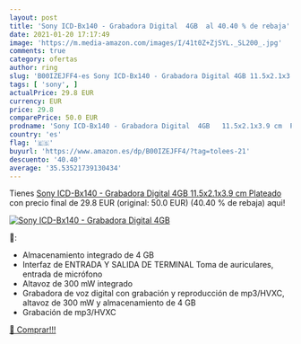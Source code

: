 ```yaml
---
layout: post
title: 'Sony ICD-Bx140 - Grabadora Digital  4GB  al 40.40 % de rebaja'
date: 2021-01-20 17:17:49
image: 'https://m.media-amazon.com/images/I/41t0Z+ZjSYL._SL200_.jpg'
comments: true
category: ofertas
author: ring
slug: 'B00IZEJFF4-es Sony ICD-Bx140 - Grabadora Digital 4GB 11.5x2.1x3.9 cm...'
tags: [ 'sony', ]
actualPrice: 29.8 EUR
currency: EUR
price: 29.8
comparePrice: 50.0 EUR
prodname: 'Sony ICD-Bx140 - Grabadora Digital  4GB   11.5x2.1x3.9 cm  Plateado'
country: 'es'
flag: '🇪🇸'
buyurl: 'https://www.amazon.es/dp/B00IZEJFF4/?tag=tolees-21'
descuento: '40.40'
average: '35.53521739130434'
---
```


Tienes [Sony ICD-Bx140 - Grabadora Digital  4GB   11.5x2.1x3.9 cm  Plateado](https://www.amazon.es/dp/B00IZEJFF4/?tag=tolees-21) con precio final de  29.8 EUR (original: 50.0 EUR) (40.40 %  de rebaja) aqui!

[![Sony ICD-Bx140 - Grabadora Digital  4GB ](https://m.media-amazon.com/images/I/41t0Z+ZjSYL._SL200_.jpg)](https://www.amazon.es/dp/B00IZEJFF4/?tag=tolees-21)

🔎:

- Almacenamiento integrado de 4 GB
- Interfaz de ENTRADA Y SALIDA DE TERMINAL Toma de auriculares, entrada de micrófono
- Altavoz de 300 mW integrado
- Grabadora de voz digital con grabación y reproducción de mp3/HVXC, altavoz de 300 mW y almacenamiento de 4 GB
- Grabación de mp3/HVXC

[🛒 Comprar!!!](https://www.amazon.es/dp/B00IZEJFF4/?tag=tolees-21)
